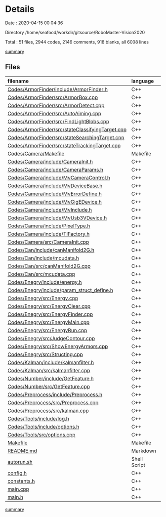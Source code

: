 # Details

Date : 2020-04-15 00:04:36

Directory /home/seafood/workdir/gitsource/RoboMaster-Vision2020

Total : 51 files,  2944 codes, 2146 comments, 918 blanks, all 6008 lines

[summary](results.md)

## Files
| filename | language | code | comment | blank | total |
| :--- | :--- | ---: | ---: | ---: | ---: |
| [Codes/ArmorFinder/include/ArmorFinder.h](/Codes/ArmorFinder/include/ArmorFinder.h) | C++ | 83 | 20 | 12 | 115 |
| [Codes/ArmorFinder/src/ArmorBox.cpp](/Codes/ArmorFinder/src/ArmorBox.cpp) | C++ | 3 | 0 | 1 | 4 |
| [Codes/ArmorFinder/src/ArmorDetect.cpp](/Codes/ArmorFinder/src/ArmorDetect.cpp) | C++ | 118 | 32 | 11 | 161 |
| [Codes/ArmorFinder/src/AutoAiming.cpp](/Codes/ArmorFinder/src/AutoAiming.cpp) | C++ | 42 | 27 | 6 | 75 |
| [Codes/ArmorFinder/src/FindLightBlobs.cpp](/Codes/ArmorFinder/src/FindLightBlobs.cpp) | C++ | 119 | 71 | 13 | 203 |
| [Codes/ArmorFinder/src/stateClassifyingTarget.cpp](/Codes/ArmorFinder/src/stateClassifyingTarget.cpp) | C++ | 46 | 7 | 5 | 58 |
| [Codes/ArmorFinder/src/stateSearchingTarget.cpp](/Codes/ArmorFinder/src/stateSearchingTarget.cpp) | C++ | 45 | 28 | 4 | 77 |
| [Codes/ArmorFinder/src/stateTrackingTarget.cpp](/Codes/ArmorFinder/src/stateTrackingTarget.cpp) | C++ | 56 | 24 | 3 | 83 |
| [Codes/Camera/Makefile](/Codes/Camera/Makefile) | Makefile | 57 | 36 | 42 | 135 |
| [Codes/Camera/include/CameraInit.h](/Codes/Camera/include/CameraInit.h) | C++ | 14 | 4 | 3 | 21 |
| [Codes/Camera/include/CameraParams.h](/Codes/Camera/include/CameraParams.h) | C++ | 518 | 61 | 155 | 734 |
| [Codes/Camera/include/MvCameraControl.h](/Codes/Camera/include/MvCameraControl.h) | C++ | 186 | 1,166 | 173 | 1,525 |
| [Codes/Camera/include/MvDeviceBase.h](/Codes/Camera/include/MvDeviceBase.h) | C++ | 27 | 29 | 36 | 92 |
| [Codes/Camera/include/MvErrorDefine.h](/Codes/Camera/include/MvErrorDefine.h) | C++ | 45 | 7 | 13 | 65 |
| [Codes/Camera/include/MvGigEDevice.h](/Codes/Camera/include/MvGigEDevice.h) | C++ | 56 | 42 | 59 | 157 |
| [Codes/Camera/include/MvInclude.h](/Codes/Camera/include/MvInclude.h) | C++ | 33 | 3 | 14 | 50 |
| [Codes/Camera/include/MvUsb3VDevice.h](/Codes/Camera/include/MvUsb3VDevice.h) | C++ | 39 | 33 | 43 | 115 |
| [Codes/Camera/include/PixelType.h](/Codes/Camera/include/PixelType.h) | C++ | 93 | 20 | 21 | 134 |
| [Codes/Camera/include/TlFactory.h](/Codes/Camera/include/TlFactory.h) | C++ | 29 | 28 | 23 | 80 |
| [Codes/Camera/src/CameraInit.cpp](/Codes/Camera/src/CameraInit.cpp) | C++ | 103 | 49 | 10 | 162 |
| [Codes/Can/include/canManifold2G.h](/Codes/Can/include/canManifold2G.h) | C++ | 14 | 0 | 3 | 17 |
| [Codes/Can/include/mcudata.h](/Codes/Can/include/mcudata.h) | C++ | 50 | 16 | 12 | 78 |
| [Codes/Can/src/canManifold2G.cpp](/Codes/Can/src/canManifold2G.cpp) | C++ | 85 | 26 | 9 | 120 |
| [Codes/Can/src/mcudata.cpp](/Codes/Can/src/mcudata.cpp) | C++ | 89 | 16 | 15 | 120 |
| [Codes/Enegry/include/energy.h](/Codes/Enegry/include/energy.h) | C++ | 37 | 57 | 31 | 125 |
| [Codes/Enegry/include/param_struct_define.h](/Codes/Enegry/include/param_struct_define.h) | C++ | 22 | 55 | 11 | 88 |
| [Codes/Enegry/src/Energy.cpp](/Codes/Enegry/src/Energy.cpp) | C++ | 24 | 26 | 11 | 61 |
| [Codes/Enegry/src/EnergyClear.cpp](/Codes/Enegry/src/EnergyClear.cpp) | C++ | 6 | 11 | 8 | 25 |
| [Codes/Enegry/src/EnergyFinder.cpp](/Codes/Enegry/src/EnergyFinder.cpp) | C++ | 46 | 12 | 11 | 69 |
| [Codes/Enegry/src/EnergyMain.cpp](/Codes/Enegry/src/EnergyMain.cpp) | C++ | 10 | 0 | 3 | 13 |
| [Codes/Enegry/src/EnergyRun.cpp](/Codes/Enegry/src/EnergyRun.cpp) | C++ | 9 | 9 | 7 | 25 |
| [Codes/Enegry/src/JudgeContour.cpp](/Codes/Enegry/src/JudgeContour.cpp) | C++ | 30 | 20 | 6 | 56 |
| [Codes/Enegry/src/ShowEnergyArmors.cpp](/Codes/Enegry/src/ShowEnergyArmors.cpp) | C++ | 88 | 40 | 18 | 146 |
| [Codes/Enegry/src/Structing.cpp](/Codes/Enegry/src/Structing.cpp) | C++ | 15 | 6 | 4 | 25 |
| [Codes/Kalman/include/kalmanfilter.h](/Codes/Kalman/include/kalmanfilter.h) | C++ | 8 | 3 | 4 | 15 |
| [Codes/Kalman/src/kalmanfilter.cpp](/Codes/Kalman/src/kalmanfilter.cpp) | C++ | 18 | 15 | 6 | 39 |
| [Codes/Number/include/GetFeature.h](/Codes/Number/include/GetFeature.h) | C++ | 13 | 3 | 4 | 20 |
| [Codes/Number/src/GetFeature.cpp](/Codes/Number/src/GetFeature.cpp) | C++ | 164 | 39 | 12 | 215 |
| [Codes/Preprocess/include/Preprocess.h](/Codes/Preprocess/include/Preprocess.h) | C++ | 16 | 1 | 5 | 22 |
| [Codes/Preprocess/src/Preprocess.cpp](/Codes/Preprocess/src/Preprocess.cpp) | C++ | 61 | 20 | 10 | 91 |
| [Codes/Preprocess/src/kalman.cpp](/Codes/Preprocess/src/kalman.cpp) | C++ | 53 | 5 | 11 | 69 |
| [Codes/Tools/include/log.h](/Codes/Tools/include/log.h) | C++ | 33 | 10 | 6 | 49 |
| [Codes/Tools/include/options.h](/Codes/Tools/include/options.h) | C++ | 22 | 3 | 7 | 32 |
| [Codes/Tools/src/options.cpp](/Codes/Tools/src/options.cpp) | C++ | 133 | 4 | 4 | 141 |
| [Makefile](/Makefile) | Makefile | 37 | 20 | 19 | 76 |
| [README.md](/README.md) | Markdown | 2 | 0 | 1 | 3 |
| [autorun.sh](/autorun.sh) | Shell Script | 6 | 7 | 3 | 16 |
| [config.h](/config.h) | C++ | 1 | 0 | 1 | 2 |
| [constants.h](/constants.h) | C++ | 14 | 3 | 8 | 25 |
| [main.cpp](/main.cpp) | C++ | 100 | 28 | 16 | 144 |
| [main.h](/main.h) | C++ | 26 | 4 | 5 | 35 |

[summary](results.md)